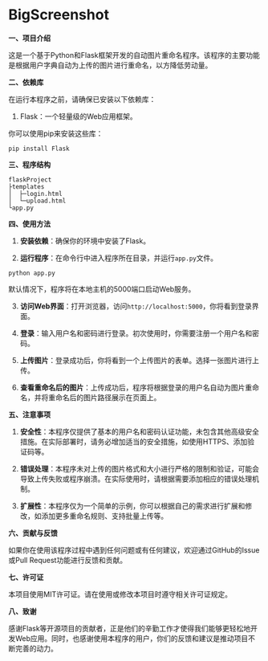 # **BigScreenshot**

**一、项目介绍**

这是一个基于Python和Flask框架开发的自动图片重命名程序。该程序的主要功能是根据用户字典自动为上传的图片进行重命名，以方降低劳动量。

**二、依赖库**

在运行本程序之前，请确保已安装以下依赖库：

1. Flask：一个轻量级的Web应用框架。

你可以使用pip来安装这些库：

```
pip install Flask
```

**三、程序结构**

```
flaskProject
├templates
│  ├─login.html
│  └─upload.html
└app.py
```

**四、使用方法**

1. **安装依赖**：确保你的环境中安装了Flask。

2. **运行程序**：在命令行中进入程序所在目录，并运行`app.py`文件。

```
python app.py
```

默认情况下，程序将在本地主机的5000端口启动Web服务。

3. **访问Web界面**：打开浏览器，访问`http://localhost:5000`，你将看到登录界面。

4. **登录**：输入用户名和密码进行登录。初次使用时，你需要注册一个用户名和密码。

5. **上传图片**：登录成功后，你将看到一个上传图片的表单。选择一张图片进行上传。

6. **查看重命名后的图片**：上传成功后，程序将根据登录的用户名自动为图片重命名，并将重命名后的图片路径展示在页面上。

**五、注意事项**

1. **安全性**：本程序仅提供了基本的用户名和密码认证功能，未包含其他高级安全措施。在实际部署时，请务必增加适当的安全措施，如使用HTTPS、添加验证码等。

2. **错误处理**：本程序未对上传的图片格式和大小进行严格的限制和验证，可能会导致上传失败或程序崩溃。在实际使用时，请根据需要添加相应的错误处理机制。

3. **扩展性**：本程序仅为一个简单的示例，你可以根据自己的需求进行扩展和修改，如添加更多重命名规则、支持批量上传等。

**六、贡献与反馈**

如果你在使用该程序过程中遇到任何问题或有任何建议，欢迎通过GitHub的Issue或Pull Request功能进行反馈和贡献。

**七、许可证**

本项目使用MIT许可证。请在使用或修改本项目时遵守相关许可证规定。

**八、致谢**

感谢Flask等开源项目的贡献者，正是他们的辛勤工作才使得我们能够更轻松地开发Web应用。同时，也感谢使用本程序的用户，你们的反馈和建议是推动项目不断完善的动力。
